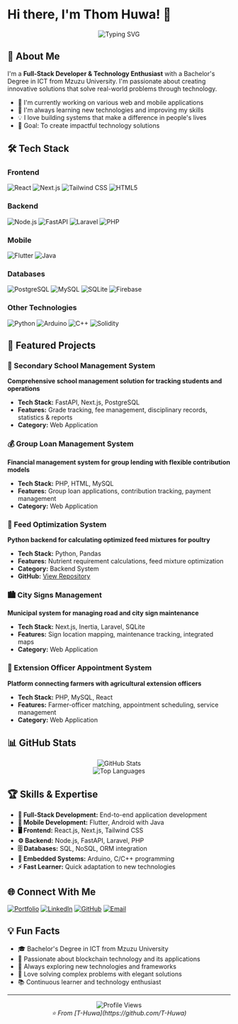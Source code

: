 # Hi there, I'm Thom Huwa! 👋

<div align="center">
  <img src="https://readme-typing-svg.herokuapp.com?font=Fira+Code&pause=1000&color=00FFFF&center=true&vCenter=true&width=435&lines=Full-Stack+Developer;Technology+Enthusiast;Problem+Solver;Always+Learning" alt="Typing SVG" />
</div>

## 🚀 About Me

I'm a **Full-Stack Developer & Technology Enthusiast** with a Bachelor's Degree in ICT from Mzuzu University. I'm passionate about creating innovative solutions that solve real-world problems through technology.

- 🔭 I'm currently working on various web and mobile applications
- 🌱 I'm always learning new technologies and improving my skills
- 💡 I love building systems that make a difference in people's lives
- 🎯 Goal: To create impactful technology solutions

## 🛠️ Tech Stack

### Frontend

![React](https://img.shields.io/badge/React-20232A?style=for-the-badge&logo=react&logoColor=61DAFB)
![Next.js](https://img.shields.io/badge/Next.js-000000?style=for-the-badge&logo=next.js&logoColor=white)
![Tailwind CSS](https://img.shields.io/badge/Tailwind_CSS-38B2AC?style=for-the-badge&logo=tailwind-css&logoColor=white)
![HTML5](https://img.shields.io/badge/HTML5-E34F26?style=for-the-badge&logo=html5&logoColor=white)

### Backend

![Node.js](https://img.shields.io/badge/Node.js-43853D?style=for-the-badge&logo=node.js&logoColor=white)
![FastAPI](https://img.shields.io/badge/FastAPI-005571?style=for-the-badge&logo=fastapi)
![Laravel](https://img.shields.io/badge/Laravel-FF2D20?style=for-the-badge&logo=laravel&logoColor=white)
![PHP](https://img.shields.io/badge/PHP-777BB4?style=for-the-badge&logo=php&logoColor=white)

### Mobile

![Flutter](https://img.shields.io/badge/Flutter-02569B?style=for-the-badge&logo=flutter&logoColor=white)
![Java](https://img.shields.io/badge/Java-ED8B00?style=for-the-badge&logo=java&logoColor=white)

### Databases

![PostgreSQL](https://img.shields.io/badge/PostgreSQL-316192?style=for-the-badge&logo=postgresql&logoColor=white)
![MySQL](https://img.shields.io/badge/MySQL-00000F?style=for-the-badge&logo=mysql&logoColor=white)
![SQLite](https://img.shields.io/badge/SQLite-07405E?style=for-the-badge&logo=sqlite&logoColor=white)
![Firebase](https://img.shields.io/badge/Firebase-039BE5?style=for-the-badge&logo=Firebase&logoColor=white)

### Other Technologies

![Python](https://img.shields.io/badge/Python-3776AB?style=for-the-badge&logo=python&logoColor=white)
![Arduino](https://img.shields.io/badge/Arduino-00979D?style=for-the-badge&logo=Arduino&logoColor=white)
![C++](https://img.shields.io/badge/C%2B%2B-00599C?style=for-the-badge&logo=c%2B%2B&logoColor=white)
![Solidity](https://img.shields.io/badge/Solidity-363636?style=for-the-badge&logo=solidity&logoColor=white)

## 🎯 Featured Projects

### 🏫 Secondary School Management System

**Comprehensive school management solution for tracking students and operations**

- **Tech Stack:** FastAPI, Next.js, PostgreSQL
- **Features:** Grade tracking, fee management, disciplinary records, statistics & reports
- **Category:** Web Application

### 💰 Group Loan Management System

**Financial management system for group lending with flexible contribution models**

- **Tech Stack:** PHP, HTML, MySQL
- **Features:** Group loan applications, contribution tracking, payment management
- **Category:** Web Application

### 🐔 Feed Optimization System

**Python backend for calculating optimized feed mixtures for poultry**

- **Tech Stack:** Python, Pandas
- **Features:** Nutrient requirement calculations, feed mixture optimization
- **Category:** Backend System
- **GitHub:** [View Repository](https://github.com/T-Huwa/Optifeed-python)

### 🏙️ City Signs Management

**Municipal system for managing road and city sign maintenance**

- **Tech Stack:** Next.js, Inertia, Laravel, SQLite
- **Features:** Sign location mapping, maintenance tracking, integrated maps
- **Category:** Web Application

### 🌾 Extension Officer Appointment System

**Platform connecting farmers with agricultural extension officers**

- **Tech Stack:** PHP, MySQL, React
- **Features:** Farmer-officer matching, appointment scheduling, service management
- **Category:** Web Application

## 📊 GitHub Stats

<div align="center">
  <img src="https://github-readme-stats.vercel.app/api?username=T-Huwa&show_icons=true&theme=radical" alt="GitHub Stats" />
</div>

<div align="center">
  <img src="https://github-readme-stats.vercel.app/api/top-langs/?username=T-Huwa&layout=compact&theme=radical" alt="Top Languages" />
</div>

## 🏆 Skills & Expertise

- **🔧 Full-Stack Development:** End-to-end application development
- **📱 Mobile Development:** Flutter, Android with Java
- **🖥️ Frontend:** React.js, Next.js, Tailwind CSS
- **⚙️ Backend:** Node.js, FastAPI, Laravel, PHP
- **🗄️ Databases:** SQL, NoSQL, ORM integration
- **🔌 Embedded Systems:** Arduino, C/C++ programming
- **⚡ Fast Learner:** Quick adaptation to new technologies

## 🌐 Connect With Me

[![Portfolio](https://img.shields.io/badge/Portfolio-000000?style=for-the-badge&logo=About.me&logoColor=white)](https://portfolio-one-theta-p3ybw1kzlt.vercel.app/)
[![LinkedIn](https://img.shields.io/badge/LinkedIn-0077B5?style=for-the-badge&logo=linkedin&logoColor=white)](https://www.linkedin.com/in/thom-huwa-089047350/)
[![GitHub](https://img.shields.io/badge/GitHub-100000?style=for-the-badge&logo=github&logoColor=white)](https://github.com/T-Huwa)
[![Email](https://img.shields.io/badge/Email-D14836?style=for-the-badge&logo=gmail&logoColor=white)](mailto:huwathom@gmail.com)

## 💡 Fun Facts

- 🎓 Bachelor's Degree in ICT from Mzuzu University
- 🚀 Passionate about blockchain technology and its applications
- 🌱 Always exploring new technologies and frameworks
- 🎯 Love solving complex problems with elegant solutions
- 📚 Continuous learner and technology enthusiast

---

<div align="center">
  <img src="https://komarev.com/ghpvc/?username=T-Huwa&color=blueviolet&style=flat-square&label=Profile+Views" alt="Profile Views" />
</div>

<div align="center">
  <i>⭐️ From [T-Huwa](https://github.com/T-Huwa)</i>
</div>
